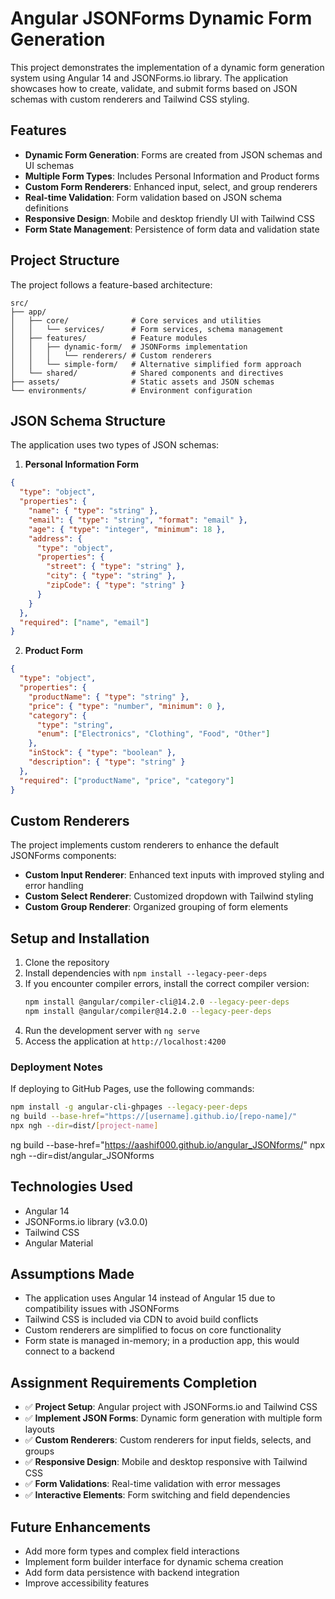 # Angular JSONForms Dynamic Form Generation

This project demonstrates the implementation of a dynamic form generation system using Angular 14 and JSONForms.io library. The application showcases how to create, validate, and submit forms based on JSON schemas with custom renderers and Tailwind CSS styling.

## Features

- **Dynamic Form Generation**: Forms are created from JSON schemas and UI schemas
- **Multiple Form Types**: Includes Personal Information and Product forms
- **Custom Form Renderers**: Enhanced input, select, and group renderers
- **Real-time Validation**: Form validation based on JSON schema definitions
- **Responsive Design**: Mobile and desktop friendly UI with Tailwind CSS
- **Form State Management**: Persistence of form data and validation state

## Project Structure

The project follows a feature-based architecture:

```
src/
├── app/
│   ├── core/              # Core services and utilities
│   │   └── services/      # Form services, schema management
│   ├── features/          # Feature modules
│   │   ├── dynamic-form/  # JSONForms implementation
│   │   │   └── renderers/ # Custom renderers
│   │   └── simple-form/   # Alternative simplified form approach
│   └── shared/            # Shared components and directives
├── assets/                # Static assets and JSON schemas
└── environments/          # Environment configuration
```

## JSON Schema Structure

The application uses two types of JSON schemas:

1. **Personal Information Form**

```json
{
  "type": "object",
  "properties": {
    "name": { "type": "string" },
    "email": { "type": "string", "format": "email" },
    "age": { "type": "integer", "minimum": 18 },
    "address": {
      "type": "object",
      "properties": {
        "street": { "type": "string" },
        "city": { "type": "string" },
        "zipCode": { "type": "string" }
      }
    }
  },
  "required": ["name", "email"]
}
```

2. **Product Form**

```json
{
  "type": "object",
  "properties": {
    "productName": { "type": "string" },
    "price": { "type": "number", "minimum": 0 },
    "category": { 
      "type": "string", 
      "enum": ["Electronics", "Clothing", "Food", "Other"] 
    },
    "inStock": { "type": "boolean" },
    "description": { "type": "string" }
  },
  "required": ["productName", "price", "category"]
}
```

## Custom Renderers

The project implements custom renderers to enhance the default JSONForms components:

- **Custom Input Renderer**: Enhanced text inputs with improved styling and error handling
- **Custom Select Renderer**: Customized dropdown with Tailwind styling
- **Custom Group Renderer**: Organized grouping of form elements

## Setup and Installation

1. Clone the repository
2. Install dependencies with `npm install --legacy-peer-deps`
3. If you encounter compiler errors, install the correct compiler version:
   ```bash
   npm install @angular/compiler-cli@14.2.0 --legacy-peer-deps
   npm install @angular/compiler@14.2.0 --legacy-peer-deps
   ```
4. Run the development server with `ng serve`
5. Access the application at `http://localhost:4200`

### Deployment Notes

If deploying to GitHub Pages, use the following commands:
```bash
npm install -g angular-cli-ghpages --legacy-peer-deps
ng build --base-href="https://[username].github.io/[repo-name]/"
npx ngh --dir=dist/[project-name]
```

ng build --base-href="https://aashif000.github.io/angular_JSONforms/"
npx ngh --dir=dist/angular_JSONforms

## Technologies Used

- Angular 14
- JSONForms.io library (v3.0.0)
- Tailwind CSS
- Angular Material

## Assumptions Made

- The application uses Angular 14 instead of Angular 15 due to compatibility issues with JSONForms
- Tailwind CSS is included via CDN to avoid build conflicts
- Custom renderers are simplified to focus on core functionality
- Form state is managed in-memory; in a production app, this would connect to a backend

## Assignment Requirements Completion

- ✅ **Project Setup**: Angular project with JSONForms.io and Tailwind CSS
- ✅ **Implement JSON Forms**: Dynamic form generation with multiple form layouts
- ✅ **Custom Renderers**: Custom renderers for input fields, selects, and groups
- ✅ **Responsive Design**: Mobile and desktop responsive with Tailwind CSS
- ✅ **Form Validations**: Real-time validation with error messages
- ✅ **Interactive Elements**: Form switching and field dependencies

## Future Enhancements

- Add more form types and complex field interactions
- Implement form builder interface for dynamic schema creation
- Add form data persistence with backend integration
- Improve accessibility features
